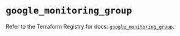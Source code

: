 # `google_monitoring_group`

Refer to the Terraform Registry for docs: [`google_monitoring_group`](https://registry.terraform.io/providers/hashicorp/google-beta/6.21.0/docs/resources/google_monitoring_group).
